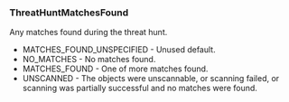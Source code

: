 ### ThreatHuntMatchesFound
Any matches found during the threat hunt.

- MATCHES_FOUND_UNSPECIFIED - Unused default.
- NO_MATCHES - No matches found.
- MATCHES_FOUND - One of more matches found.
- UNSCANNED - The objects were unscannable, or scanning failed, or scanning was partially
 successful and no matches were found.
